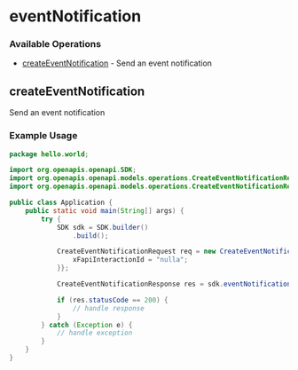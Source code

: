 # eventNotification

### Available Operations

* [createEventNotification](#createeventnotification) - Send an event notification

## createEventNotification

Send an event notification

### Example Usage

```java
package hello.world;

import org.openapis.openapi.SDK;
import org.openapis.openapi.models.operations.CreateEventNotificationRequest;
import org.openapis.openapi.models.operations.CreateEventNotificationResponse;

public class Application {
    public static void main(String[] args) {
        try {
            SDK sdk = SDK.builder()
                .build();

            CreateEventNotificationRequest req = new CreateEventNotificationRequest("quibusdam", "unde") {{
                xFapiInteractionId = "nulla";
            }};            

            CreateEventNotificationResponse res = sdk.eventNotification.createEventNotification(req);

            if (res.statusCode == 200) {
                // handle response
            }
        } catch (Exception e) {
            // handle exception
        }
    }
}
```
